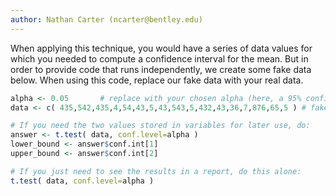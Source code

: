 ```yaml
---
author: Nathan Carter (ncarter@bentley.edu)
---
```


When applying this technique, you would have a series of data values for which
you needed to compute a confidence interval for the mean.  But in order to
provide code that runs independently, we create some fake data below.  When
using this code, replace our fake data with your real data.

```R
alpha <- 0.05       # replace with your chosen alpha (here, a 95% confidence level)
data <- c( 435,542,435,4,54,43,5,43,543,5,432,43,36,7,876,65,5 ) # fake

# If you need the two values stored in variables for later use, do:
answer <- t.test( data, conf.level=alpha )
lower_bound <- answer$conf.int[1]
upper_bound <- answer$conf.int[2]

# If you just need to see the results in a report, do this alone:
t.test( data, conf.level=alpha )
```
